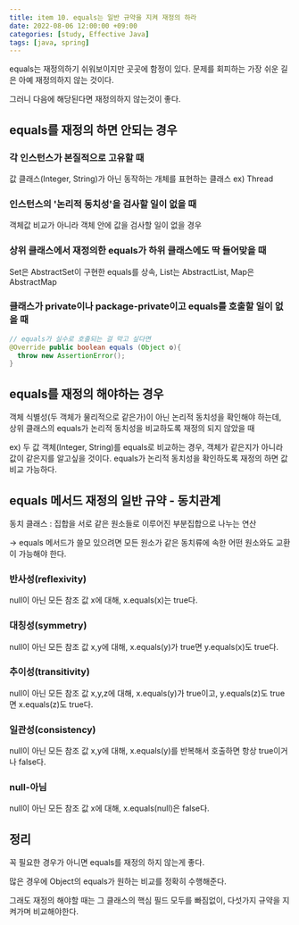 ```yaml
---
title: item 10. equals는 일반 규약을 지켜 재정의 하라
date: 2022-08-06 12:00:00 +09:00
categories: [study, Effective Java]
tags: [java, spring]     
---
```


equals는 재정의하기 쉬워보이지만 곳곳에 함정이 있다. 문제를 회피하는 가장 쉬운 길은 아예 재정의하지 않는 것이다.

그러니 다음에 해당된다면 재정의하지 않는것이 좋다.

## equals를 재정의 하면 안되는 경우

### 각 인스턴스가 본질적으로 고유할 때
값 클래스(Integer, String)가 아닌 동작하는 개체를 표현하는 클래스 ex) Thread

### 인스턴스의 '논리적 동치성'을 검사할 일이 없을 때
객체값 비교가 아니라 객체 안에 값을 검사할 일이 없을 경우

### 상위 클래스에서 재정의한 equals가 하위 클래스에도 딱 들어맞을 때
Set은 AbstractSet이 구현한 equals를 상속, List는 AbstractList, Map은 AbstractMap

### 클래스가 private이나 package-private이고 equals를 호출할 일이 없을 때
```java
// equals가 실수로 호출되는 걸 막고 싶다면
@Override public boolean equals (Object o){
  throw new AssertionError();
}
```

## equals를 재정의 해야하는 경우

객체 식별성(두 객체가 물리적으로 같은가)이 아닌 논리적 동치성을 확인해야 하는데,
상위 클래스의 equals가 논리적 동치성을 비교하도록 재정의 되지 않았을 때

ex) 두 값 객체(Integer, String)를 equals로 비교하는 경우, 객체가 같은지가 아니라 값이 같은지를 알고싶을 것이다.
equals가 논리적 동치성을 확인하도록 재정의 하면 값비교 가능하다.

## equals 메서드 재정의 일반 규약 - 동치관계

동치 클래스 : 집합을 서로 같은 원소들로 이루어진 부분집합으로 나누는 연산

-> equals 메서드가 쓸모 있으려면 모든 원소가 같은 동치류에 속한 어떤 원소와도 교환이 가능해야 한다.

### 반사성(reflexivity)
null이 아닌 모든 참조 값 x에 대해, x.equals(x)는 true다.

### 대칭성(symmetry)
null이 아닌 모든 참조 값 x,y에 대해, x.equals(y)가 true면 y.equals(x)도 true다.

### 추이성(transitivity)
null이 아닌 모든 참조 값 x,y,z에 대해, x.equals(y)가 true이고, y.equals(z)도 true면 x.equals(z)도 true다.

### 일관성(consistency)
null이 아닌 모든 참조 값 x,y에 대해, x.equals(y)를 반복해서 호출하면 항상 true이거나 false다.

### null-아님
null이 아닌 모든 참조 값 x에 대해, x.equals(null)은 false다.

## 정리
꼭 필요한 경우가 아니면 equals를 재정의 하지 않는게 좋다.

많은 경우에 Object의 equals가 원하는 비교를 정확히 수행해준다.

그래도 재정의 해야할 때는 그 클래스의 핵심 필드 모두를 빠짐없이, 다섯가지 규약을 지켜가며 비교해야한다.
